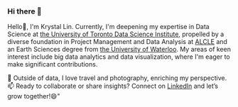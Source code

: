 ### Hi there 👋

Hello👋, I'm Krystal Lin. Currently, I'm deepening my expertise in Data Science at [the University of Toronto Data Science Institute](https://datasciences.utoronto.ca/),  propelled by a diverse foundation in Project Management and Data Analysis at [ALCLE](https://www.alclecanada.com/) and an Earth Sciences degree from [the University of Waterloo](https://uwaterloo.ca/). My areas of keen interest include big data analytics and data visualization, where I'm eager to make significant contributions.

🌱 Outside of data, I love travel and photography, enriching my perspective.
📫 Ready to collaborate or share insights? Connect on [LinkedIn](https://www.linkedin.com/in/krystal-wl/) and let’s grow together!😄"


<!--
**Krystal-WL/Krystal-WL** is a ✨ _special_ ✨ repository because its `README.md` (this file) appears on your GitHub profile.

Here are some ideas to get you started:

- 🔭 I’m currently working on ...
- 🌱 I’m currently learning ...
- 👯 I’m looking to collaborate on ...
- 🤔 I’m looking for help with ...
- 💬 Ask me about ...
- 📫 How to reach me: ...
- 😄 Pronouns: ...
- ⚡ Fun fact: ...
-->
